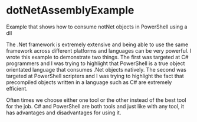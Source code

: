 # dotNetAssemblyExample
Example that shows how to consume notNet objects in PowerShell using a dll

The .Net framework is extremely extensive and being able to use the same framework across different platforms and languages can be very powerful.  I wrote this example to demonstrate two things.  The first was targeted at C# programmers and I was trying to highlight that PowerShell is a true object orientated language that consumes .Net objects natively.  The second was targeted at PowerShell scripters and I was trying to highlight the fact that precompiled objects written in a language such as C# are extremely efficient.

Often times we choose either one tool or the other instead of the best tool for the job.  C# and PowerShell are both tools and just like with any tool, it has advantages and disadvantages for using it.
